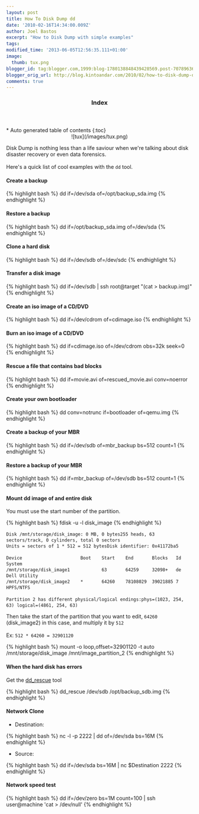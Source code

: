 ```yaml
---
layout: post
title: How To Disk Dump dd
date: '2010-02-16T14:34:00.009Z'
author: Joel Bastos
excerpt: "How to Disk Dump with simple examples"
tags:
modified_time: '2013-06-05T12:56:35.111+01:00'
image:
  thumb: tux.png
blogger_id: tag:blogger.com,1999:blog-1780138848439428569.post-7078963697193590739
blogger_orig_url: http://blog.kintoandar.com/2010/02/how-to-disk-dump-dd.html
comments: true
---
```

<section id="table-of-contents" class="toc">
  <header>
    <h3>Index</h3>
  </header>
<div id="drawer" markdown="1">
*  Auto generated table of contents
{:toc}
</div>
</section><!-- /#table-of-contents -->

<div style="text-align:center" markdown="1">
![tux](/images/tux.png)
</div>

Disk Dump is nothing less than a life saviour when we're talking about disk disaster recovery or even data forensics.<br>
<br>
Here's a quick list of cool examples with the `dd` tool.

#### Create a backup

{% highlight bash %}
dd if=/dev/sda of=/opt/backup_sda.img
{% endhighlight %}

#### Restore a backup

{% highlight bash %}
dd if=/opt/backup_sda.img of=/dev/sda
{% endhighlight %}

#### Clone a hard disk

{% highlight bash %}
dd if=/dev/sdb of=/dev/sdc
{% endhighlight %}

#### Transfer a disk image

{% highlight bash %}
dd if=/dev/sdb | ssh root@target "(cat > backup.img)"
{% endhighlight %}

#### Create an iso image of a CD/DVD

{% highlight bash %}
dd if=/dev/cdrom of=cdimage.iso
{% endhighlight %}

#### Burn an iso image of a CD/DVD

{% highlight bash %}
dd if=cdimage.iso of=/dev/cdrom obs=32k seek=0
{% endhighlight %}

#### Rescue a file that contains bad blocks

{% highlight bash %}
dd if=movie.avi of=rescued_movie.avi conv=noerror
{% endhighlight %}

#### Create your own bootloader

{% highlight bash %}
dd conv=notrunc if=bootloader of=qemu.img
{% endhighlight %}

#### Create a backup of your MBR

{% highlight bash %}
dd if=/dev/sdb of=mbr_backup bs=512 count=1
{% endhighlight %}

#### Restore a backup of your MBR

{% highlight bash %}
dd if=mbr_backup of=/dev/sdb bs=512 count=1
{% endhighlight %}

#### Mount dd image of and entire disk

You must use the start number of the partition.

{% highlight bash %}
fdisk -u -l disk_image
{% endhighlight %}

```
Disk /mnt/storage/disk_image: 0 MB, 0 bytes255 heads, 63 sectors/track, 0 cylinders, total 0 sectors
Units = sectors of 1 * 512 = 512 bytesDisk identifier: 0x41172ba5

Device                      Boot    Start    End       Blocks   Id  System
/mnt/storage/disk_image1            63       64259     32098+   de  Dell Utility
/mnt/storage/disk_image2    *       64260    78108029  39021885 7   HPFS/NTFS

Partition 2 has different physical/logical endings:phys=(1023, 254, 63) logical=(4861, 254, 63)
```

Then take the start of the partition that you want to edit, `64260` (disk_image2) in this case, and multiply it by `512`<br>
<br>
Ex: `512 * 64260 = 32901120`

{% highlight bash %}
mount -o loop,offset=32901120 -t auto /mnt/storage/disk_image /mnt/image_partition_2
{% endhighlight %}

#### When the hard disk has errors

Get the [dd_rescue](http://www.garloff.de/kurt/linux/ddrescue/) tool

{% highlight bash %}
dd_rescue /dev/sdb /opt/backup_sdb.img
{% endhighlight %}

#### Network Clone

 * Destination:

{% highlight bash %}
nc -l -p 2222 | dd of=/dev/sda bs=16M
{% endhighlight %}

 * Source:

{% highlight bash %}
dd if=/dev/sda bs=16M | nc $Destination 2222
{% endhighlight %}

#### Network speed test

{% highlight bash %}
dd if=/dev/zero bs=1M count=100 | ssh user@machine 'cat > /dev/null'
{% endhighlight %}
